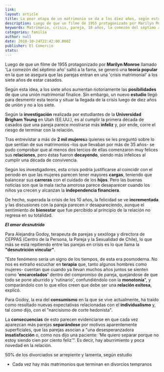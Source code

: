 ```yaml
---
link: 
layout: article
title: La peor etapa de un matrimonio se da a los diez años, según estudio
description: Luego de que un filme de 1955 protagonizado por Marilyn Monroe llamado 'La comezón del séptimo año' saltó a la fama, se generó una teoría popular en la que se asegura que las parejas entran en una 'crisis matrimonial' a los siete años de estar casados.
keywords: Matrimonio, crisis, pareja, 10 años, la comezón del séptimo año, estudio
categories: familia
author: null
date: 2018-10-24T22:42:00.000Z
publisher: El Comercio
stats: 
---
```



Luego de que un filme de 1955 protagonizado por **Marilyn Monroe** llamado 'La comezón del séptimo año' saltó a la fama, se generó una **teoría popular** en la que se asegura que las parejas entran en una 'crisis matrimonial' a los siete años de estar casados.

Según esta idea, a los siete años aumentan notoriamente las **posibilidades** de que una unión matrimonial finalice. Sin embargo, un nuevo **estudio** llegó para desmentir esta teoría y situar la llegada de la crisis luego de diez años de unión y no a los siete.

Según la **investigación** realizada por estudiantes de la **Universidad Brigham Young** en Utah (EE.UU.), es al cumplir la primera década de casados que una pareja parece mostrarse más **infeliz** y, por ende, corre el riesgo de terminar con la relación.

Tras entrevistar a más de **2 mil mujeres**a quienes se les preguntó sobre lo que sentían de sus matrimonios –los que llevaban por más de 35 años- se pudo comprobar que al menos dos tercios de ellas comenzaron muy felices sus **relaciones**, pero éstas fueron **decayendo**, siendo más infelices al cumplir una década de convivencia.

Según los investigadores, esta crisis podría justificarse al coincidir con el periodo en que las mujeres parecen tener mayores **cargas**, teniendo que balancear sus **carreras** con el cuidado de los **hijos**. Pero las buenas noticias son que la mala racha amorosa parece desaparecer cuando los niños ya crecen y alcanzan la **independencia financiera**.

De hecho, superada la crisis de los 10 años, la felicidad se ve **incrementada** y las discusiones con la pareja parecen ir desapareciendo, aunque el sentimiento de **bienestar** que fue percibido al principio de la relación no regresa en su totalidad.

**_El amor desnutrido_**

Para Alejandra Godoy, terapeuta de parejas y sexóloga y directora de CEPPAS (Centro de la Persona, la Pareja y la Sexualidad de Chile), lo que más se está repitiendo entre las parejas en crisis es lo que llama la **"desnutrición vincular"**.

"Este fenómeno sería un signo de los tiempos, de esta era posmoderna. No nos es extraño escuchar en **terapia** que, tanto algunos hombres como mujeres- cuentan que cuando ya llevan muchos años juntos se sienten como **'encarcelados'** dentro del compromiso de pareja, quejándose de que todo se pone aburrido y 'rutinario', confundiéndolo con la **monotonía**", y comparándolo con lo que ellos creen que debe ser una **relación exitosa**, explicó.

Para Godoy, la era del **consumismo** en la que se vive actualmente, ha traído como resultado nuevas expectativas relacionadas con el **individualismo** y, tal como dijo, con el "narcisismo de corte hedonista".

La **consecuencias** de esto parecen evidenciarse en que cada vez aparezcan más parejas **separándose** por motivos aparentemente superficiales, que las parejas asocian a "una desesperanzadora **insatisfacción** o, como nos dijo una paciente: 'Me quiero separar porque no estoy siendo cien por ciento feliz'". Es decir, hay aburrimiento y poca novedad en la relación.

  50% de los divorciados se arrepiente y lamenta, según estudio
* Cada vez hay más matrimonios que terminan en divorcios tempranos